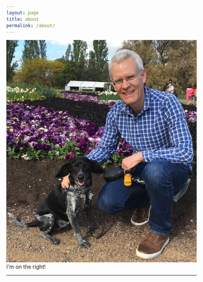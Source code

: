 ```yaml
---
layout: page
title: about
permalink: /about/
---
```


<img class="col one right" src="/img/prof_pic.jpg">

<br/>
I'm on the right!

<br/>
<hr/>
<br/>
<span class="contacticon center">
	<a href="mailto:dave.heslop74@gmail.com"><i class="fa fa-envelope-square"></i></a>
	<a href="https://github.com/dave-heslop74" target="_blank"><i class="fa fa-github-square"></i></a>
</span>

